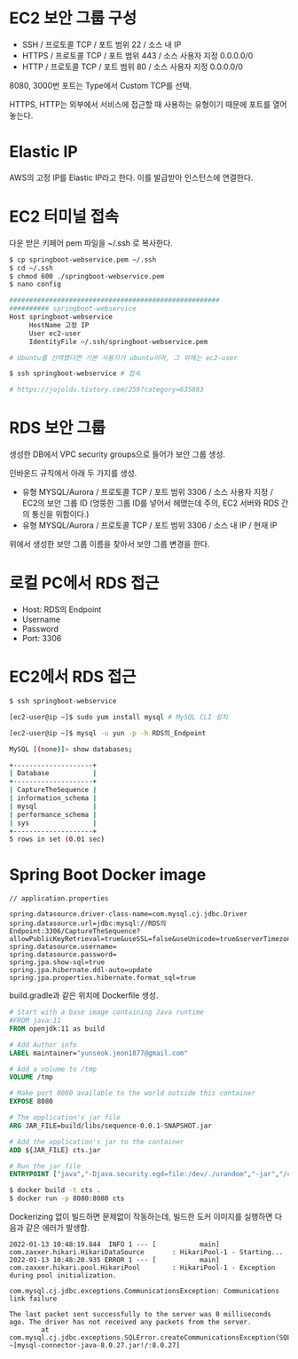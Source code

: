 # EC2 보안 그룹 구성
- SSH / 프로토콜 TCP / 포트 범위 22 / 소스 내 IP
- HTTPS / 프로토콜 TCP / 포트 범위 443 / 소스 사용자 지정 0.0.0.0/0
- HTTP / 프로토콜 TCP / 포트 범위 80 / 소스 사용자 지정 0.0.0.0/0

8080, 3000번 포트는 Type에서 Custom TCP를 선택.

HTTPS, HTTP는 외부에서 서비스에 접근할 때 사용하는 유형이기 때문에 포트를 열어 놓는다.

# Elastic IP
AWS의 고정 IP를 Elastic IP라고 한다. 이를 발급받아 인스턴스에 연결한다.

# EC2 터미널 접속
다운 받은 키페어 pem 파일을 ~/.ssh 로 복사한다.
```bash
$ cp springboot-webservice.pem ~/.ssh
$ cd ~/.ssh
$ chmod 600 ./springboot-webservice.pem
$ nano config

#####################################################
########## springboot-webservice
Host springboot-webservice
     HostName 고정 IP
     User ec2-user
     IdentityFile ~/.ssh/springboot-webservice.pem

# Ubuntu를 선택했다면 기본 사용자가 ubuntu이며, 그 외에는 ec2-user

$ ssh springboot-webservice # 접속

# https://jojoldu.tistory.com/259?category=635883
```

# RDS 보안 그룹

생성한 DB에서 VPC security groups으로 들어가 보안 그룹 생성.

인바운드 규칙에서 아래 두 가지를 생성.

- 유형 MYSQL/Aurora / 프로토콜 TCP / 포트 범위 3306 / 소스 사용자 지정 / EC2의 보안 그룹 ID (엉뚱한 그룹 ID를 넣어서 헤맸는데 주의, EC2 서버와 RDS 간의 통신을 위함이다.)
- 유형 MYSQL/Aurora / 프로토콜 TCP / 포트 범위 3306 / 소스 내 IP / 현재 IP

위에서 생성한 보안 그룹 이름을 찾아서 보안 그룹 변경을 한다.

# 로컬 PC에서 RDS 접근

- Host: RDS의 Endpoint
- Username
- Password
- Port: 3306

# EC2에서 RDS 접근

```bash
$ ssh springboot-webservice

[ec2-user@ip ~]$ sudo yum install mysql # MySQL CLI 설치

[ec2-user@ip ~]$ mysql -u yun -p -h RDS의_Endpoint

MySQL [(none)]> show databases;

+--------------------+
| Database           |
+--------------------+
| CaptureTheSequence |
| information_schema |
| mysql              |
| performance_schema |
| sys                |
+--------------------+
5 rows in set (0.01 sec)
```

# Spring Boot Docker image

```
// application.properties

spring.datasource.driver-class-name=com.mysql.cj.jdbc.Driver
spring.datasource.url=jdbc:mysql://RDS의 Endpoint:3306/CaptureTheSequence?allowPublicKeyRetrieval=true&useSSL=false&useUnicode=true&serverTimezone=UTC
spring.datasource.username=
spring.datasource.password=
spring.jpa.show-sql=true
spring.jpa.hibernate.ddl-auto=update
spring.jpa.properties.hibernate.format_sql=true
```

build.gradle과 같은 위치에 Dockerfile 생성.

```Dockerfile
# Start with a base image containing Java runtime
#FROM java:11
FROM openjdk:11 as build

# Add Author info
LABEL maintainer="yunseok.jeon1877@gmail.com"

# Add a volume to /tmp
VOLUME /tmp

# Make port 8080 available to the world outside this container
EXPOSE 8080

# The application's jar file
ARG JAR_FILE=build/libs/sequence-0.0.1-SNAPSHOT.jar

# Add the application's jar to the container
ADD ${JAR_FILE} cts.jar

# Run the jar file
ENTRYPOINT ["java","-Djava.security.egd=file:/dev/./urandom","-jar","/cts.jar"]

```

```bash
$ docker build -t cts .
$ docker run -p 8080:8080 cts
```

Dockerizing 없이 빌드하면 문제없이 작동하는데, 빌드한 도커 이미지를 실행하면 다음과 같은 에러가 발생함.

```
2022-01-13 10:48:19.844  INFO 1 --- [           main] com.zaxxer.hikari.HikariDataSource       : HikariPool-1 - Starting...
2022-01-13 10:48:20.935 ERROR 1 --- [           main] com.zaxxer.hikari.pool.HikariPool        : HikariPool-1 - Exception during pool initialization.

com.mysql.cj.jdbc.exceptions.CommunicationsException: Communications link failure

The last packet sent successfully to the server was 0 milliseconds ago. The driver has not received any packets from the server.
        at com.mysql.cj.jdbc.exceptions.SQLError.createCommunicationsException(SQLError.java:174) ~[mysql-connector-java-8.0.27.jar!/:8.0.27]

```



